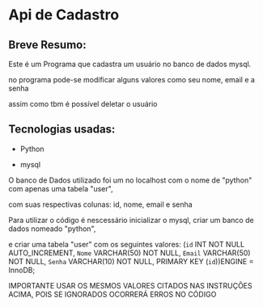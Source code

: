 # Api de Cadastro

## Breve Resumo:

Este é um Programa que cadastra um usuário no banco de dados mysql.

no programa pode-se modificar alguns valores como seu nome, email e a senha

assim como tbm é possível deletar o usuário

## Tecnologias usadas:

- Python

- mysql

O banco de Dados utilizado foi um no localhost com o nome de "python" com apenas uma tabela "user",

com suas respectivas colunas: id, nome, email e senha



Para utilizar o código é nescessário inicializar o mysql,  criar um banco de dados nomeado "python",

e criar uma tabela "user" com os seguintes valores: (`id` INT NOT NULL AUTO_INCREMENT, `Nome` VARCHAR(50) NOT NULL, `Email` VARCHAR(50) NOT NULL, `Senha` VARCHAR(10) NOT NULL, PRIMARY KEY (`id`))ENGINE = InnoDB;



IMPORTANTE USAR OS MESMOS VALORES CITADOS NAS INSTRUÇÕES ACIMA, POIS SE IGNORADOS OCORRERÁ ERROS NO CÓDIGO


